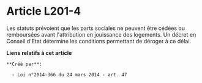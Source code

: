 # Article L201-4

Les statuts prévoient que les parts sociales ne peuvent être cédées ou remboursées avant l'attribution en jouissance des
logements. Un décret en Conseil d'Etat détermine les conditions permettant de déroger à ce délai.

**Liens relatifs à cet article**

	**Créé par**:

	  - Loi n°2014-366 du 24 mars 2014 - art. 47
